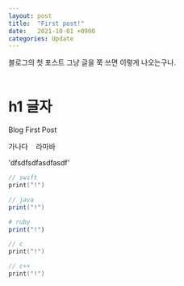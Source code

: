 ```yaml
---
layout: post
title:  "First post!"
date:   2021-10-01 +0900
categories: Update
---
```


블로그의 첫 포스트 그냥 글을 쭉 쓰면 이렇게 나오는구나.
<br><br>
<h1>h1 글자</h1>
Blog First Post

가나다&nbsp;&nbsp;&nbsp;&nbsp;라마바

'dfsdfsdfasdfasdf'

```swift
// swift
print("!")
```

```java
// java
print("!")
```

```ruby
# ruby
print("!")
```

```c
// c
print("!")
```

```c++
// c++
print("!")
```